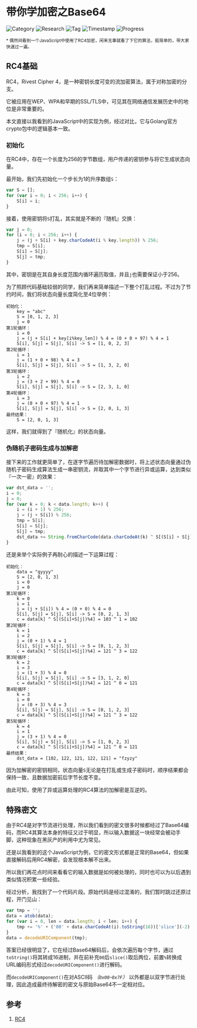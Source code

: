 # 带你学加密之Base64

![Category](https://img.shields.io/badge/category-security_research-blue.svg)
![Research](https://img.shields.io/badge/research-cryptology-blue.svg)
![Tag](https://img.shields.io/badge/tag-rc4-green.svg)
![Timestamp](https://img.shields.io/badge/timestamp-1575491938-lightgrey.svg)
![Progress](https://img.shields.io/badge/progress-100%25-brightgreen.svg)

<sub>* 偶然间看到一个JavaScript中使用了RC4加密，闲来无事就看了下它的算法，挺简单的，带大家快速过一遍。</sub>

## RC4基础

RC4，Rivest Cipher 4，是一种密钥长度可变的流加密算法，属于对称加密的分支。

它被应用在WEP、WPA和早期的SSL/TLS中，可见其在网络通信发展历史中的地位是非常重要的。

本文直接以我看到的JavaScript中的实现为例，经过对比，它与Golang官方crypto包中的逻辑基本一致。

### 初始化

在RC4中，存在一个长度为256的字节数组，用户传递的密钥参与将它生成状态向量。

最开始，我们先初始化一个步长为1的升序数组`S`：

```js
var S = [];
for (var i = 0; i < 256; i++) {
    S[i] = i;
}
```

接着，使用密钥将`S`打乱，其实就是不断的『随机』交换：

```js
var j = 0;
for (i = 0; i < 256; i++) {
    j = (j + S[i] + key.charCodeAt(i % key.length)) % 256;
    tmp = S[i];
    S[i] = S[j];
    S[j] = tmp;
}
```

其中，密钥是在其自身长度范围内循环遍历取值，并且`j`也需要保证小于256。

为了照顾代码基础较弱的同学，我们再来简单描述一下整个打乱过程。不过为了节约时间，我们将状态向量长度简化至4位举例：

```plain
初始化：
    key = "abc"
    S = [0, 1, 2, 3]
    j = 0
第1轮循环：
    i = 0
    j = (j + S[i] + key[i%key_len]) % 4 = (0 + 0 + 97) % 4 = 1
    S[i], S[j] = S[j], S[i] -> S = [1, 0, 2, 3]
第2轮循环：
    i = 1
    j = (1 + 0 + 98) % 4 = 3
    S[i], S[j] = S[j], S[i] -> S = [1, 3, 2, 0]
第3轮循环：
    i = 2
    j = (3 + 2 + 99) % 4 = 0
    S[i], S[j] = S[j], S[i] -> S = [2, 3, 1, 0]
第4轮循环：
    i = 3
    j = (0 + 0 + 97) % 4 = 1
    S[i], S[j] = S[j], S[i] -> S = [2, 0, 1, 3]
最终结果：
    S = [2, 0, 1, 3]
```

这样，我们就得到了『随机化』的状态向量。

### 伪随机子密码生成与加解密

接下来的工作就更简单了，在逐字节遍历待加解密数据时，将上述状态向量通过伪随机子密码生成算法生成一串密钥流，并取其中一个字节进行异或运算，达到类似『一次一密』的效果：

```js
var dst_data = '';
i = 0;
j = 0;
for (var k = 0; k < data.length; k++) {
    i = (i + 1) % 256;
    j = (j + S[i]) % 256;
    tmp = S[i];
    S[i] = S[j];
    S[j] = tmp;
    dst_data += String.fromCharCode(data.charCodeAt(k) ^ S[(S[i] + S[j]) % 256]);
}
```

还是来举个实际例子再耐心的描述一下运算过程：

```plain
初始化：
    data = "gyyyy"
    S = [2, 0, 1, 3]
    i = 0
    j = 0
第1轮循环：
    k = 0
    i = 1
    j = (j + S[i]) % 4 = (0 + 0) % 4 = 0
    S[i], S[j] = S[j], S[i] -> S = [0, 2, 1, 3]
    c = data[k] ^ S[(S[i]+S[j])%4] = 103 ^ 1 = 102
第2轮循环：
    k = 1
    i = 2
    j = (0 + 1) % 4 = 1
    S[i], S[j] = S[j], S[i] -> S = [0, 1, 2, 3]
    c = data[k] ^ S[(S[i]+S[j])%4] = 121 ^ 3 = 122
第3轮循环：
    k = 2
    i = 3
    j = (1 + 3) % 4 = 0
    S[i], S[j] = S[j], S[i] -> S = [3, 1, 2, 0]
    c = data[k] ^ S[(S[i]+S[j])%4] = 121 ^ 0 = 121
第4轮循环：
    k = 3
    i = 0
    j = (0 + 3) % 4 = 3
    S[i], S[j] = S[j], S[i] -> S = [0, 1, 2, 3]
    c = data[k] ^ S[(S[i]+S[j])%4] = 121 ^ 3 = 122
第5轮循环：
    k = 4
    i = 1
    j = (3 + 1) % 4 = 0
    S[i], S[j] = S[j], S[i] -> S = [1, 0, 2, 3]
    c = data[k] ^ S[(S[i]+S[j])%4] = 121 ^ 0 = 121
最终结果：
    dst_data = [102, 122, 121, 122, 121] = "fzyzy"
```

因为加解密的密钥相同，状态向量`S`无论是在打乱或生成子密码时，顺序结果都会保持一致，且数据加密前后字节长度不变。

由此可知，使用了异或运算处理的RC4算法的加解密是互逆的。

## 特殊密文

由于RC4是对字节流进行处理，所以我们看到的密文很多时候都经过了Base64编码，而RC4其算法本身的特征又过于明显，所以输入数据这一块经常会被动手脚，这种现象在黑灰产的利用中尤为常见。

还是以我看到的这个JavaScript为例，它的密文形式都是正常的Base64，但如果直接解码后用RC4解密，会发现根本解不出来。

所以我们再花点时间来看看它的输入数据是如何被处理的，同时也可以为以后遇到类似情况积累一些经验。

经过分析，我找到了一个代码片段。原始代码是经过混淆的，我们暂时跳过还原过程，开门见山：

```js
var tmp = '';
data = atob(data);
for (var i = 0, len = data.length; i < len; i++) {
    tmp += '%' + ('00' + data.charCodeAt(i).toString(16))['slice'](-2);
}
data = decodeURIComponent(tmp);
```

答案已经很明显了，它在经过Base64解码后，会依次遍历每个字节，通过`toString()`将其转成16进制，并在前补充`00`后`slice()`取后两位，前置`%`转换成URL编码形式经过`decodeURIComponent()`进行解码。

而`decodeURIComponent()`在对ASCII码 *（`0x00`-`0x7F`）* 以外都是以双字节进行处理，因此造成最终待解密的密文与原始Base64不一定相对应。

## 参考

1. [RC4](https://en.wikipedia.org/wiki/RC4)